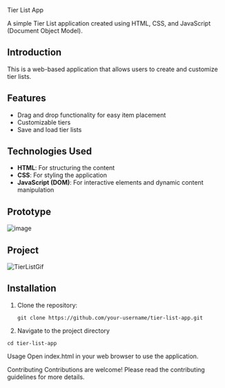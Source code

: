 Tier List App

A simple Tier List application created using HTML, CSS, and JavaScript (Document Object Model).

## Introduction
This is a web-based application that allows users to create and customize tier lists. 

## Features
- Drag and drop functionality for easy item placement
- Customizable tiers
- Save and load tier lists

## Technologies Used
- **HTML**: For structuring the content
- **CSS**: For styling the application
- **JavaScript (DOM)**: For interactive elements and dynamic content manipulation

## Prototype
![image](https://github.com/user-attachments/assets/fb54e16b-af73-4b38-a09f-3a3d976150a0)

## Project
![TierListGif](https://github.com/user-attachments/assets/0cc19f29-2759-4143-b1e6-e061b133bc6f)

## Installation
1. Clone the repository:
   ```
   git clone https://github.com/your-username/tier-list-app.git

2. Navigate to the project directory
```
cd tier-list-app
```
Usage
Open index.html in your web browser to use the application.

Contributing
Contributions are welcome! Please read the contributing guidelines for more details.

